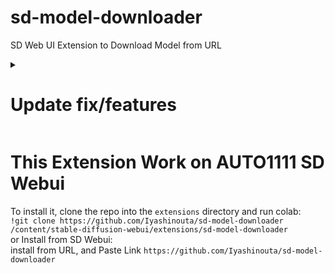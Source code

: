 # sd-model-downloader
SD Web UI Extension to Download Model from URL

<details><summary><b>
  <h1>Update fix/features</h>
  </b></summary>
  
  - May 21, 2023<br>
    - adding features : show image preview model and save to thumbnail<br>
      > image will show below information<br>
    - fix : re-organize ui<br>
      > `Start Download` button and `Outputs` textbox is hidden until `Information` fully appear<br>
      > move `Start Download` button next to `Information`<br>
      > fix `outputs` textbox to be simple and accurate<br>
    
  - May 12, 2023<br>
    - adding features : submit url/filename<br>
      > when you click enter on url/filename textbox, it will start downloading<br>
    - bug fix : path fix<br>
      > from `"/path"` (manual) change to `os.getcwd()` to automatic search sd-webui path<br>
  
</details>
  
# This Extension Work on AUTO1111 SD Webui

To install it, clone the repo into the `extensions` directory and run colab:<br>
`!git clone https://github.com/Iyashinouta/sd-model-downloader /content/stable-diffusion-webui/extensions/sd-model-downloader`<br>
or Install from SD Webui:<br>
install from URL, and Paste Link `https://github.com/Iyashinouta/sd-model-downloader`
